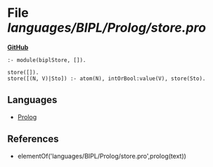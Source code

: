 # File _languages/BIPL/Prolog/store.pro_
**[GitHub](https://github.com/softlang/yas/blob/master/languages/BIPL/Prolog/store.pro)**
```
:- module(biplStore, []).

store([]).
store([(N, V)|Sto]) :- atom(N), intOrBool:value(V), store(Sto).

```

## Languages
* [Prolog](../languages/Prolog.md)

## References
* elementOf('languages/BIPL/Prolog/store.pro',prolog(text))
